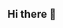 ## Hi there 👋

<!--
**jjuniorssilva/jjuniorssilva** is a ✨ _special_ ✨ repository because its `README.md` (this file) appears on your GitHub profile.
gelei
teste\
Here are some ideas to get you started:
next
- 🔭 I’m currently working on ...
- 🌱 I’m currently learning ...
- 👯 I’m looking to collaborate on ...
- 🤔 I’m looking for help with ...
- 💬 Ask me about ...
- 📫 How to reach me: ...
- 😄 Pronouns: ...
- ⚡ Fun fact: ...
-->
